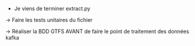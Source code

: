 - Je viens de terminer extract.py

-> Faire les tests unitaires du fichier



-> Réaliser la BDD GTFS AVANT de faire le point de traitement des données kafka